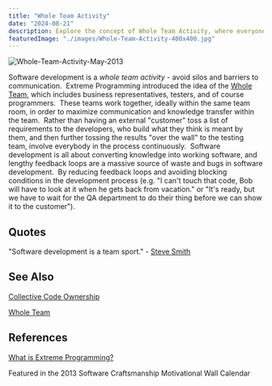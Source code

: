 ```yaml
---
title: "Whole Team Activity"
date: "2024-08-21"
description: Explore the concept of Whole Team Activity, where everyone on the team collaborates towards common goals. Learn how this practice enhances communication, fosters innovation, and ensures project success.
featuredImage: "./images/Whole-Team-Activity-400x400.jpg"
---
```


![Whole-Team-Activity-May-2013](images/Whole-Team-Activity-400x400.jpg)

Software development is a _whole team activity_ - avoid silos and barriers to communication.  Extreme Programming introduced the idea of the [Whole Team](https://ronjeffries.com/xprog/what-is-extreme-programming/), which includes business representatives, testers, and of course programmers.  These teams work together, ideally within the same team room, in order to maximize communication and knowledge transfer within the team.  Rather than having an external "customer" toss a list of requirements to the developers, who build what they think is meant by them, and then further tossing the results "over the wall" to the testing team, involve everybody in the process continuously.  Software development is all about converting knowledge into working software, and lengthy feedback loops are a massive source of waste and bugs in software development.  By reducing feedback loops and avoiding blocking conditions in the development process (e.g. "I can't touch that code, Bob will have to look at it when he gets back from vacation." or "It's ready, but we have to wait for the QA department to do their thing before we can show it to the customer").

## Quotes

"Software development is a team sport." - [Steve Smith](https://ardalis.com/)

## See Also

[Collective Code Ownership](/practices/collective-code-ownership)

[Whole Team](/src/docs/practices/whole-team)

## References

[What is Extreme Programming?](https://ronjeffries.com/xprog/what-is-extreme-programming/)

Featured in the 2013 Software Craftsmanship Motivational Wall Calendar
